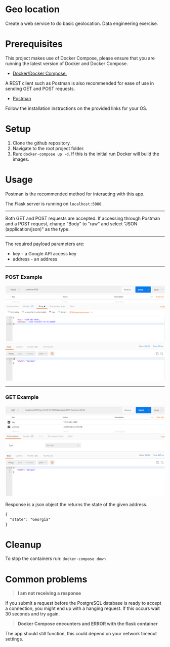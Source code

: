 # Geo location
Create a web service to do basic geolocation. Data engineering exercise.

# Prerequisites
This project makes use of Docker Compose, please ensure that you are running the latest version of Docker and Docker Compose.

  * [Docker/Docker Compose.](https://docs.docker.com/compose/install/)

A REST client such as Postman is also recommended for ease of use in sending GET and POST requests.

  * [Postman](https://www.getpostman.com/downloads/)
  
Follow the installation instructions on the provided links for your OS.

# Setup
1. Clone the github repository.
2. Navigate to the root project folder.
3. Run: ```docker-compose up -d```. If this is the initial run Docker will build the images.

# Usage
Postman is the recommended method for interacting with this app.

The Flask server is running on ```localhost:5000```.

---

Both GET and POST requests are accepted. If accessing through Postman and a POST request, change "Body" to "raw" and select "JSON (application/json)" as the type.

---

The required payload parameters are:
  * key - a Google API access key
  * address - an address

---

### POST Example
![POST example](https://github.com/reschlegel/geo/blob/master/examples/POST%20example.png)

---

### GET Example
![GET example](https://github.com/reschlegel/geo/blob/master/examples/GET%20example.png)
  
Response is a json object the returns the state of the given address.
```
{
  "state": "Georgia"
}
```

# Cleanup
To stop the containers run: ```docker-compose down```

# Common problems
> **I am not receiving a response**

If you submit a request before the PostgreSQL database is ready to accept a connection, you might end up with a hanging request. If this occurs wait 30 seconds and try again.

> **Docker Compose encounters and ERROR with the flask container**

The app should still function, this could depend on your network timeout settings.
